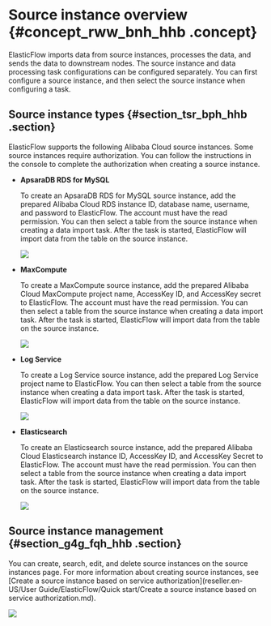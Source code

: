 # Source instance overview {#concept_rww_bnh_hhb .concept}

ElasticFlow imports data from source instances, processes the data, and sends the data to downstream nodes. The source instance and data processing task configurations can be configured separately. You can first configure a source instance, and then select the source instance when configuring a task.

## Source instance types {#section_tsr_bph_hhb .section}

ElasticFlow supports the following Alibaba Cloud source instances. Some source instances require authorization. You can follow the instructions in the console to complete the authorization when creating a source instance.

-   **ApsaraDB RDS for MySQL**

    To create an ApsaraDB RDS for MySQL source instance, add the prepared Alibaba Cloud RDS instance ID, database name, username, and password to ElasticFlow. The account must have the read permission. You can then select a table from the source instance when creating a data import task. After the task is started, ElasticFlow will import data from the table on the source instance.

    ![](http://static-aliyun-doc.oss-cn-hangzhou.aliyuncs.com/assets/img/152525/156291432043268_en-US.png)

-   **MaxCompute**

    To create a MaxCompute source instance, add the prepared Alibaba Cloud MaxCompute project name, AccessKey ID, and AccessKey secret to ElasticFlow. The account must have the read permission. You can then select a table from the source instance when creating a data import task. After the task is started, ElasticFlow will import data from the table on the source instance.

    ![](http://static-aliyun-doc.oss-cn-hangzhou.aliyuncs.com/assets/img/152525/156291432043262_en-US.png)

-   **Log Service**

    To create a Log Service source instance, add the prepared Log Service project name to ElasticFlow. You can then select a table from the source instance when creating a data import task. After the task is started, ElasticFlow will import data from the table on the source instance.

    ![](http://static-aliyun-doc.oss-cn-hangzhou.aliyuncs.com/assets/img/152525/156291432043263_en-US.png)

-   **Elasticsearch**

    To create an Elasticsearch source instance, add the prepared Alibaba Cloud Elasticsearch instance ID, AccessKey ID, and AccessKey Secret to ElasticFlow. The account must have the read permission. You can then select a table from the source instance when creating a data import task. After the task is started, ElasticFlow will import data from the table on the source instance.

    ![](http://static-aliyun-doc.oss-cn-hangzhou.aliyuncs.com/assets/img/152525/156291432043264_en-US.png)


## Source instance management {#section_g4g_fqh_hhb .section}

You can create, search, edit, and delete source instances on the source instances page. For more information about creating source instances, see [Create a source instance based on service authorization](reseller.en-US/User Guide/ElasticFlow/Quick start/Create a source instance based on service authorization.md).

![](http://static-aliyun-doc.oss-cn-hangzhou.aliyuncs.com/assets/img/152525/156291432042271_en-US.png)

